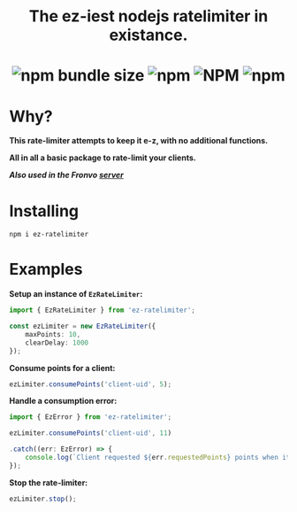 <h1 align='center'>The ez-iest nodejs ratelimiter in existance.</h1>

<h1 align='center'>

![npm bundle size](https://img.shields.io/bundlephobia/min/ez-ratelimiter?style=for-the-badge) ![npm](https://img.shields.io/npm/dm/ez-ratelimiter?style=for-the-badge) ![NPM](https://img.shields.io/npm/l/ez-ratelimiter?style=for-the-badge) ![npm](https://img.shields.io/npm/v/ez-ratelimiter?style=for-the-badge)

# Why?

**This rate-limiter attempts to keep it e-z, with no additional functions.**

**All in all a basic package to rate-limit your clients.**

***Also used in the Fronvo [server](https://github.com/Fronvo/fronvo)***

# Installing

```
npm i ez-ratelimiter
```

# Examples

**Setup an instance of `EzRateLimiter`:**

```ts
import { EzRateLimiter } from 'ez-ratelimiter';

const ezLimiter = new EzRateLimiter({
    maxPoints: 10,
    clearDelay: 1000
});
```

**Consume points for a client:**
```ts
ezLimiter.consumePoints('client-uid', 5);
```

**Handle a consumption error:**

```ts
import { EzError } from 'ez-ratelimiter';

ezLimiter.consumePoints('client-uid', 11)

.catch((err: EzError) => {
    console.log(`Client requested ${err.requestedPoints} points when it has ${err.currentPoints} points and maxPoints are ${err.maxPoints}.`);
});
```

**Stop the rate-limiter:**

```ts
ezLimiter.stop();
```
